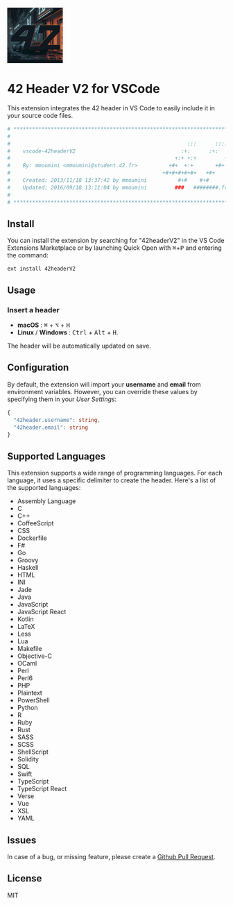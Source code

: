 <img
  src="https://raw.githubusercontent.com/stormphlegyas/vscode-42header/master/42.png" 
  width=128>

# 42 Header V2 for VSCode

This extension integrates the 42 header in VS Code to easily include it in your source code files.

```bash
# **************************************************************************** #
#                                                                              #
#                                                         :::      ::::::::    #
#    vscode-42headerV2                                  :+:      :+:    :+:    #
#                                                     +:+ +:+         +:+      #
#    By: mmoumini <mmoumini@student.42.fr>          +#+  +:+       +#+         #
#                                                 +#+#+#+#+#+   +#+            #
#    Created: 2013/11/18 13:37:42 by mmoumini          #+#    #+#              #
#    Updated: 2016/09/18 13:11:04 by mmoumini         ###   ########.fr        #
#                                                                              #
# **************************************************************************** #
```

## Install

You can install the extension by searching for "42headerV2" in the VS Code Extensions Marketplace or by launching Quick Open with <kbd>⌘</kbd>+<kbd>P</kbd> and entering the command:

```
ext install 42headerV2
```

## Usage

### Insert a header
 - **macOS** : <kbd>⌘</kbd> + <kbd>⌥</kbd> + <kbd>H</kbd>
 - **Linux** / **Windows** : <kbd>Ctrl</kbd> + <kbd>Alt</kbd> + <kbd>H</kbd>.

The header will be automatically updated on save.


## Configuration

By default, the extension will import your **username** and **email** from environment variables. However, you can override these values by specifying them in your *User Settings*:

```ts
{
  "42header.username": string,
  "42header.email": string
}
```

## Supported Languages

This extension supports a wide range of programming languages. For each language, it uses a specific delimiter to create the header. Here's a list of the supported languages:

- Assembly Language
- C
- C++
- CoffeeScript
- CSS
- Dockerfile
- F#
- Go
- Groovy
- Haskell
- HTML
- INI
- Jade
- Java
- JavaScript
- JavaScript React
- Kotlin
- LaTeX
- Less
- Lua
- Makefile
- Objective-C
- OCaml
- Perl
- Perl6
- PHP
- Plaintext
- PowerShell
- Python
- R
- Ruby
- Rust
- SASS
- SCSS
- ShellScript
- Solidity
- SQL
- Swift
- TypeScript
- TypeScript React
- Verse
- Vue
- XSL
- YAML

## Issues

In case of a bug, or missing feature, please create a [Github Pull Request](https://github.com/stormphlegyas/vscode-42header/pulls).

## License

MIT

